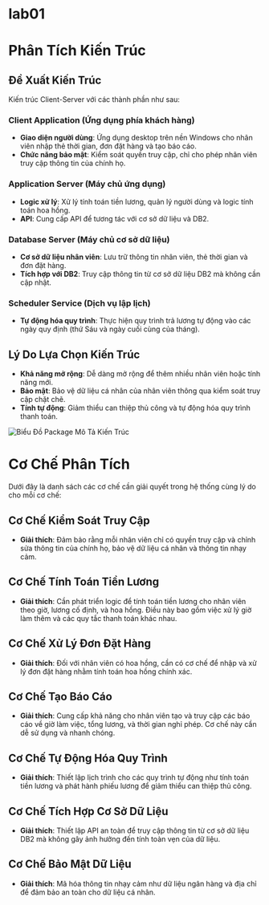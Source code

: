 # lab01

# Phân Tích Kiến Trúc

## Đề Xuất Kiến Trúc

Kiến trúc Client-Server với các thành phần như sau:

### Client Application (Ứng dụng phía khách hàng)

- **Giao diện người dùng**: Ứng dụng desktop trên nền Windows cho nhân viên nhập thẻ thời gian, đơn đặt hàng và tạo báo cáo.
- **Chức năng bảo mật**: Kiểm soát quyền truy cập, chỉ cho phép nhân viên truy cập thông tin của chính họ.

### Application Server (Máy chủ ứng dụng)

- **Logic xử lý**: Xử lý tính toán tiền lương, quản lý người dùng và logic tính toán hoa hồng.
- **API**: Cung cấp API để tương tác với cơ sở dữ liệu và DB2.

### Database Server (Máy chủ cơ sở dữ liệu)

- **Cơ sở dữ liệu nhân viên**: Lưu trữ thông tin nhân viên, thẻ thời gian và đơn đặt hàng.
- **Tích hợp với DB2**: Truy cập thông tin từ cơ sở dữ liệu DB2 mà không cần cập nhật.

### Scheduler Service (Dịch vụ lập lịch)

- **Tự động hóa quy trình**: Thực hiện quy trình trả lương tự động vào các ngày quy định (thứ Sáu và ngày cuối cùng của tháng).

## Lý Do Lựa Chọn Kiến Trúc

- **Khả năng mở rộng**: Dễ dàng mở rộng để thêm nhiều nhân viên hoặc tính năng mới.
- **Bảo mật**: Bảo vệ dữ liệu cá nhân của nhân viên thông qua kiểm soát truy cập chặt chẽ.
- **Tính tự động**: Giảm thiểu can thiệp thủ công và tự động hóa quy trình thanh toán.

![Biểu Đồ Package Mô Tả Kiến Trúc](https://www.planttext.com/api/plantuml/png/R55BRiCW4DrpYb7ssVG0LUmu2wGkB4LUHLbCoJH1nM01ZXH5ELaMFLAlK3wnGwiYWPWFxpDytxzMpgFrOwyO6r1yuf5WiLQIj8Tg69GKwANH2xWo26lNERB0jIVxWOBsW0uwNfGg8SWvM1ljhL6fdbFiLX0KoB0bUoOx4zIZapf2l9cZ50aWtNArQdd6RFalm0OzlgEZlsYRVb3cGWHJGtezPPiwTpNroqDbAeVm7yrRSQB3g8B7o245pIGjNe9N1TNeJPzCPOrp674w3ilbwpICnvXY9hjBP-u8ri9EzqBeb7gAAvuycTYAz27-vWy0003__mC0)
# Cơ Chế Phân Tích

Dưới đây là danh sách các cơ chế cần giải quyết trong hệ thống cùng lý do cho mỗi cơ chế:

## Cơ Chế Kiểm Soát Truy Cập

- **Giải thích**: Đảm bảo rằng mỗi nhân viên chỉ có quyền truy cập và chỉnh sửa thông tin của chính họ, bảo vệ dữ liệu cá nhân và thông tin nhạy cảm.

## Cơ Chế Tính Toán Tiền Lương

- **Giải thích**: Cần phát triển logic để tính toán tiền lương cho nhân viên theo giờ, lương cố định, và hoa hồng. Điều này bao gồm việc xử lý giờ làm thêm và các quy tắc thanh toán khác nhau.

## Cơ Chế Xử Lý Đơn Đặt Hàng

- **Giải thích**: Đối với nhân viên có hoa hồng, cần có cơ chế để nhập và xử lý đơn đặt hàng nhằm tính toán hoa hồng chính xác.

## Cơ Chế Tạo Báo Cáo

- **Giải thích**: Cung cấp khả năng cho nhân viên tạo và truy cập các báo cáo về giờ làm việc, tổng lương, và thời gian nghỉ phép. Cơ chế này cần dễ sử dụng và nhanh chóng.

## Cơ Chế Tự Động Hóa Quy Trình

- **Giải thích**: Thiết lập lịch trình cho các quy trình tự động như tính toán tiền lương và phát hành phiếu lương để giảm thiểu can thiệp thủ công.

## Cơ Chế Tích Hợp Cơ Sở Dữ Liệu

- **Giải thích**: Thiết lập API an toàn để truy cập thông tin từ cơ sở dữ liệu DB2 mà không gây ảnh hưởng đến tính toàn vẹn của dữ liệu.

## Cơ Chế Bảo Mật Dữ Liệu

- **Giải thích**: Mã hóa thông tin nhạy cảm như dữ liệu ngân hàng và địa chỉ để đảm bảo an toàn cho dữ liệu cá nhân.



